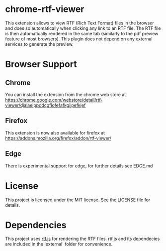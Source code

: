 # chrome-rtf-viewer
This extension allows to view RTF (Rich Text Format) files in the browser and does so automatically when clicking any link to an RTF file. The RTF file is then automatically rendered in the same tab (similarly to the pdf preview feature of most browsers). This plugin does not depend on any external services to generate the preview.

# Browser Support

## Chrome
You can install the extension from the chrome web store at https://chrome.google.com/webstore/detail/rtf-viewer/djalaeippddcgflofefafkgijpefkjef

## Firefox
This extension is now also available for firefox at https://addons.mozilla.org/firefox/addon/rtf-viewer/

## Edge
There is experimental support for edge, for further details see EDGE.md

# License
This project is licensed under the MIT license. See the LICENSE file for details.

# Dependencies
This project uses [rtf.js](https://github.com/tbluemel/rtf.js) for rendering the RTF files. rtf.js and its dependecies are included in the 'external' folder for convenience.
